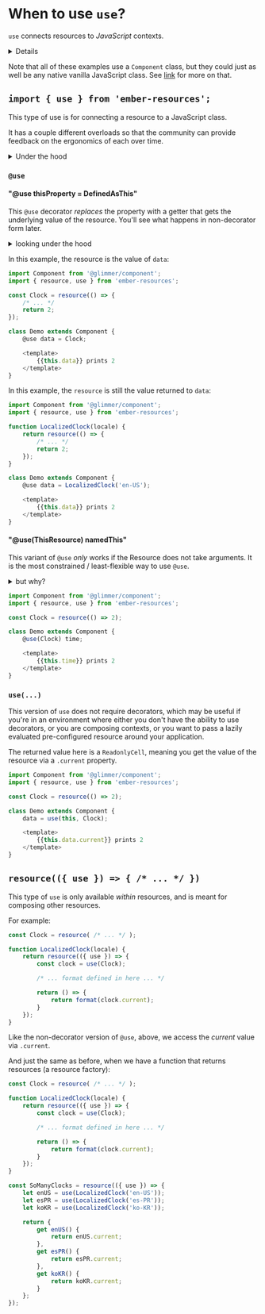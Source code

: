 # When to use `use`?

`use` connects resources to _JavaScript_ contexts.

<details><summay>Why do we need to connect anything?</summay>
    
Any non-standand JavaScript pattern needs an abstraction to use. With components, we use `<AngleBracket />` syntax within a rendering system (which then, in turn, gives us a bunch of other convinient things). With resources in JavaScript `use` is an abstraction over the implementation details that ultimately don't matter to users. 

Imagine why you need [`@service`](https://api.emberjs.com/ember/5.4/functions/@ember%2Fservice/service) for [dependency injection](https://nullvoxpopuli.com/2020-08-08-how-does-di-work) -- it's the glue to hide the details of what would otherwise by very verbose to use without the abstraction.

</details>

Note that all of these examples use a `Component` class, but they could just as well be any native vanilla JavaScript class. See [link](https://ember-resources.pages.dev/funcs/link.link) for more on that.

## `import { use } from 'ember-resources';`

This type of use is for connecting a resource to a JavaScript class.

It has a couple different overloads so that the community can provide feedback on the ergonomics of each over time.


<details><summary>Under the hood</summary>

`use` uses [`invokeHelper`](https://api.emberjs.com/ember/release/functions/@ember%2Fhelper/invokeHelper) which means that resources _are_ helpers. It also means that other non-resource helpers could be passed to `use` (note tho that non-resource usage is not supported by this library).

There is a potential for a whole "usable system" here, piggy-backing off of the [helper-manager](https://rfcs.emberjs.com/id/0625-helper-managers/) pattern.

</details>

### `@use`


#### "@use thisProperty = DefinedAsThis"

This `@use` decorator _replaces_ the property with a getter that gets the underlying value of the resource. You'll see what happens in non-decorator form later.

<details><summary>looking under the hood</summary>

You could think of what the decorator does in this way:

```js
class Demo extends Component {
  @use data = Clock;
}
```
is (at runtime) transformed to:
```js
class Demo extends Component {
  #data1 = invokeHelper(this, Clock);
  
  get data() {
    return getValue(this.#data1);
  }
}
```

Note that the _actual_ return value of `resource` is an internal and private object, and interaction with that object is not supported in user-space.

</details>

In this example, the resource is the value of `data`:

```js
import Component from '@glimmer/component';
import { resource, use } from 'ember-resources';

const Clock = resource(() => {
    /* ... */
    return 2;
});

class Demo extends Component {
    @use data = Clock;

    <template>
        {{this.data}} prints 2
    </template>
}
```

In this example, the `resource` is still the value returned to `data`:

```js
import Component from '@glimmer/component';
import { resource, use } from 'ember-resources';

function LocalizedClock(locale) {
    return resource(() => {
        /* ... */
        return 2;
    });    
}

class Demo extends Component {
    @use data = LocalizedClock('en-US');

    <template>
        {{this.data}} prints 2
    </template>
}
```

#### "@use(ThisResource) namedThis"

This variant of `@use` _only_ works if the Resource does not take arguments.
It is the most constrained / least-flexible way to use `@use`.

<details><summary>but why?</summary>

This is because the left-hand side of decorators exists outside of an instance, so no instance properties may be accessed, because there is no instance.

One way to think of how decorators work right now, is to "in your head", transform the code from:

```js
import Component from '@glimmer/component';
import { resource, use } from 'ember-resources';

const Clock = resource( ... );

class Demo extends Component {
    @use(Clock) time;
}
```

To

```js
import Component from '@glimmer/component';
import { resource, use } from 'ember-resources';

const Clock = resource( ... );

class Demo extends Component {}

let decorator = use(Clock);
Object.defineProperty(Demo.prototype, {
    get() {
        return decorator(this, 'data', /* ... */);
    }
}
```

</details>

```js
import Component from '@glimmer/component';
import { resource, use } from 'ember-resources';

const Clock = resource(() => 2);

class Demo extends Component {
    @use(Clock) time;

    <template>
        {{this.time}} prints 2
    </template>
}
```

### `use(...)`

This version of `use` does not require decorators, which may be useful if you're in an environment where either you don't have the ability to use decorators, or you are composing contexts, or you want to pass a lazily evaluated pre-configured resource around your application.

The returned value here is a `ReadonlyCell`, meaning you get the value of the resource via a `.current` property.

```js
import Component from '@glimmer/component';
import { resource, use } from 'ember-resources';

const Clock = resource(() => 2);

class Demo extends Component {
    data = use(this, Clock);

    <template>
        {{this.data.current}} prints 2
    </template>
}
```


## `resource(({ use }) => { /* ... */ })`

This type of `use` is only available _within_ resources, and is meant for composing other resources.

For example: 
```js 
const Clock = resource( /* ... */ );

function LocalizedClock(locale) {
    return resource(({ use }) => {
        const clock = use(Clock);

        /* ... format defined in here ... */

        return () => {
            return format(clock.current);
        }
    });
}
```

Like the non-decorator version of `@use`, above, we access the _current_ value via `.current`.

And just the same as before, when we have a function that returns resources (a resource factory):


```js 
const Clock = resource( /* ... */ );

function LocalizedClock(locale) {
    return resource(({ use }) => {
        const clock = use(Clock);

        /* ... format defined in here ... */

        return () => {
            return format(clock.current);
        }
    });
}

const SoManyClocks = resource(({ use }) => {
    let enUS = use(LocalizedClock('en-US'));
    let esPR = use(LocalizedClock('es-PR'));
    let koKR = use(LocalizedClock('ko-KR'));

    return {
        get enUS() {
            return enUS.current;
        },
        get esPR() {
            return esPR.current;
        },
        get koKR() {
            return koKR.current;
        }
    };
});
```
